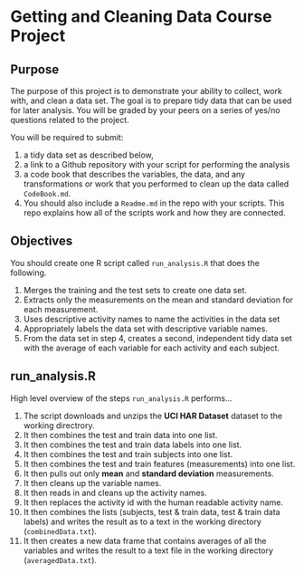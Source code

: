 Getting and Cleaning Data Course Project
========================================================

Purpose 
-----------------

The purpose of this project is to demonstrate your ability to collect, work with, and clean a data set. The goal is to prepare tidy data that can be used for later analysis. You will be graded by your peers on a series of yes/no questions related to the project. 

You will be required to submit: 

1. a tidy data set as described below, 
2. a link to a Github repository with your script for performing the analysis
3. a code book that describes the variables, the data, and any transformations or work that you performed to clean up the data called `CodeBook.md`. 
4. You should also include a `Readme.md` in the repo with your scripts. This repo explains how all of the scripts work and how they are connected.

Objectives
-----------------
You should create one R script called `run_analysis.R` that does the following.

1. Merges the training and the test sets to create one data set.
2. Extracts only the measurements on the mean and standard deviation for each measurement.
3. Uses descriptive activity names to name the activities in the data set
4. Appropriately labels the data set with descriptive variable names.
5. From the data set in step 4, creates a second, independent tidy data set with the average of each variable for each activity and each subject.

run_analysis.R
-----------------
High level overview of the steps `run_analysis.R` performs...

1. The script downloads and unzips the **UCI HAR Dataset** dataset to the working directrory.
2. It then combines the test and train data into one list. 
3. It then combines the test and train data labels into one list.
4. It then combines the test and train subjects into one list.
5. It then combines the test and train features (measurements) into one list.
6. It then pulls out only **mean** and **standard deviation** measurements.
7. It then cleans up the variable names.
8. It then reads in and cleans up the activity names.
9. It then replaces the activity id with the human readable activity name.
10. It then combines the lists (subjects, test & train data, test & train data labels) and writes the result as to a text in the working directory (`combinedData.txt`).
11. It then creates a new data frame that contains averages of all the variables and writes the result to a text file in the working directory (`averagedData.txt`).